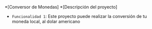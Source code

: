 *[Conversor de Monedas]
*[Descripción del proyecto]
- `Funcionalidad 1`: Este proyecto puede realizar la conversión de tu moneda local, al dolar americano
